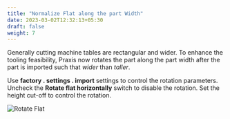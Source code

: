 ```yaml
---
title: "Normalize Flat along the part Width"
date: 2023-03-02T12:32:13+05:30
draft: false
weight: 7
---
```


Generally cutting machine tables are rectangular and wider. To enhance the tooling feasibility, Praxis now rotates the part along the part width after the part is imported such that _wider_ than _taller_.

Use **factory . settings . import** settings to control the rotation parameters. Uncheck the **Rotate flat horizontally** switch to disable the rotation. Set the height cut-off to control the rotation.

![Rotate Flat](/images/RotateFlat.png)